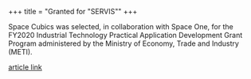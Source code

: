 +++
title = "Granted for \"SERVIS\""
+++

Space Cubics was selected, in collaboration with Space One, for the FY2020 Industrial Technology Practical Application Development Grant Program administered by the Ministry of Economy, Trade and Industry (METI).

[article link](https://sii.or.jp/space02/decision.html)
